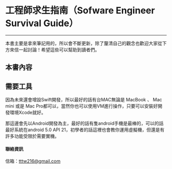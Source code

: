 # 工程師求生指南（Sofware Engineer Survival Guide）

---

本書主要是拿來筆記用的，所以會不斷更新，除了釐清自己的觀念也歡迎大家從下方來信一起討論！希望這些可以幫助到讀者們。

## 本書內容

## 需要工具

因為未來還會增設Swift開發，所以最好的話有台MAC無論是 MacBook 、 Mac mini 或是 Mac Pro都可以，當然你也可以使用VM進行操作，只要可以安裝好開發環境Xcode就好。

那這邊會先以Android開發為主，最好的話有隻android手機是最棒的，可以的話最好系統在android 5.0 API 21，初學者的話這裡也會教你運用虛擬機，但還是有許多功能受限於需要實機。

#### 聯絡資訊

信箱：tttw216@gmail.com

